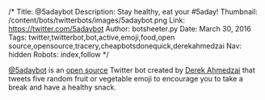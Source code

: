 /*
Title: @5adaybot
Description: Stay healthy, eat your #5aday!
Thumbnail: /content/bots/twitterbots/images/5adaybot.png
Link: https://twitter.com/5adaybot
Author: botsheeter.py
Date: March 30, 2016
Tags: twitter,twitterbot,bot,active,emoji,food,open source,opensource,tracery,cheapbotsdonequick,derekahmedzai
Nav: hidden
Robots: index,follow
*/

[@5adaybot](https://twitter.com/5adaybot) is an [open source](http://cheapbotsdonequick.com/source/5adaybot) Twitter bot created by [Derek Ahmedzai](https://twitter.com/derekahmedzai) that tweets five random fruit or vegetable emoji to encourage you to take a break and have a healthy snack.
